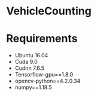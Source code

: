 # VehicleCounting
# Requirements
  * Ubuntu 16.04
  * Cuda 9.0
  * Cudnn 7.6.5
  * Tensorflow-gpu==1.8.0
  * opencv-python==4.2.0.34
  * numpy==1.18.5
